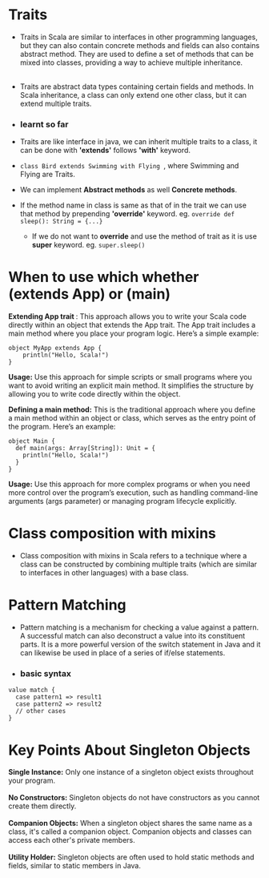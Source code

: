 # Traits 
- Traits in Scala are similar to interfaces in other programming languages, but they can also contain concrete methods and fields can also contains abstract method. They are used to define a set of methods that can be mixed into classes, providing a way to achieve multiple inheritance.<br><br>
- Traits are abstract data types containing certain fields and methods. In Scala inheritance, a class can only extend one other class, but it can extend multiple traits.

- ### learnt so far 
- Traits are like interface in java, we can inherit multiple traits to a class, it can be done with <b>'extends'</b> follows <b>'with'</b> keyword.
- ```class Bird extends Swimming with Flying ```, where Swimming and Flying are Traits.
- We can implement <b>Abstract methods</b> as well <b>Concrete methods</b>.
- If the method name in class is same as that of in the trait we can use that method by prepending <b>'override'</b> keyword. eg. ```override def sleep(): String = {...}```
  - If we do not want to <b>override</b> and use the method of trait as it is use <b>super</b> keyword. eg. ```super.sleep()```

# When to use which whether (extends App) or (main)
<b>Extending App trait </b>: This approach allows you to write your Scala code directly within an object that extends the App trait. The App trait includes a main method where you place your program logic. Here’s a simple example:

```
object MyApp extends App {
    println("Hello, Scala!")
}
```
<b>Usage:</b> Use this approach for simple scripts or small programs where you want to avoid writing an explicit main method. It simplifies the structure by allowing you to write code directly within the object.

<b>Defining a main method:</b> This is the traditional approach where you define a main method within an object or class, which serves as the entry point of the program. Here’s an example:

```
object Main {
  def main(args: Array[String]): Unit = {
    println("Hello, Scala!")
  }
}
```

<b>Usage:</b> Use this approach for more complex programs or when you need more control over the program’s execution, such as handling command-line arguments (args parameter) or managing program lifecycle explicitly.

# Class composition with mixins
- Class composition with mixins in Scala refers to a technique where a class can be constructed by combining multiple traits (which are similar to interfaces in other languages) with a base class.

# Pattern Matching
- Pattern matching is a mechanism for checking a value against a pattern. A successful match can also deconstruct a value into its constituent parts. It is a more powerful version of the switch statement in Java and it can likewise be used in place of a series of if/else statements.

- ### basic syntax 
```chatinput
value match {
  case pattern1 => result1
  case pattern2 => result2
  // other cases
}
```

# Key Points About Singleton Objects
<b>Single Instance:</b> Only one instance of a singleton object exists throughout your program. <br><br>
<b>No Constructors:</b> Singleton objects do not have constructors as you cannot create them directly. <br><br>
<b>Companion Objects:</b> When a singleton object shares the same name as a class, it's called a companion object. Companion objects and classes can access each other's private members. <br><br>
<b>Utility Holder:</b> Singleton objects are often used to hold static methods and fields, similar to static members in Java.